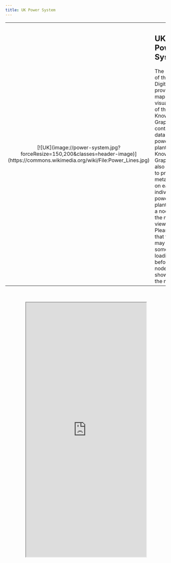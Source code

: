 ```yaml
---
title: UK Power System
---
```


<table>
	<tr>
		<td width="25%" style="text-align: center;" markdown="1">[![UK](image://power-system.jpg?forceResize=150,200&classes=header-image)](https://commons.wikimedia.org/wiki/File:Power_Lines.jpg)</td>
		<td width="75%"><h2>UK Power System</h2>The module of the UK Digital Twin provides a map visualisation of the Knowledge Graph containing data on UK power plants. The Knowledge Graph is also queried to provide meta-data on each individual power plant; select a node on the map to view it. Please note that there may be some loading time before nodes are shown on the map.</td>
	</tr>
</table>
<br><br>

<div id="map-container" class="full-width" style="height: 800px;">
	<div id="map-inner" style="width: 75%; height: 100%; margin: 0 auto; position: relative;">
		<iframe id="map-frame" width="100%" height="100%" src="http://localhost:3001/ontotwinuk" />
	</div>
</div>
<br>

[plugin:content-inject](/modular/partners)

